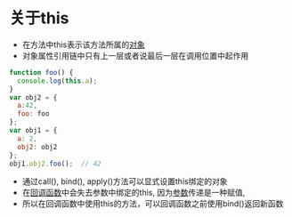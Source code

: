 # 关于this

- 在方法中this表示该方法所属的[对象](javascript_object.md)
- 对象属性引用链中只有上一层或者说最后一层在调用位置中起作用

```javascript
function foo() {
  console.log(this.a);
}
var obj2 = {
  a:42,
  foo: foo
};
var obj1 = {
  a: 2,
  obj2: obj2
};
obj1.obj2.foo();  // 42
```

- 通过call(), bind(), apply()方法可以显式设置this绑定的对象
- 在[回调函数](callback_function.md)中会失去参数中绑定的this, 因为[参数](javascript_function_arguments.md)传递是一种赋值, 
- 所以在回调函数中使用this的方法，可以回调函数之前使用bind()返回新函数